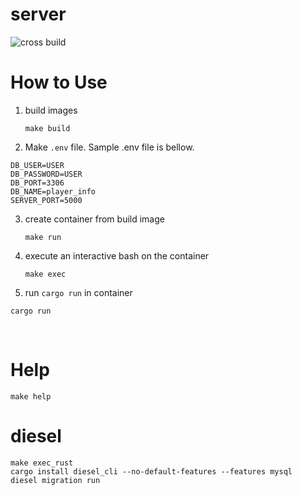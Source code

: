 # server



![cross build](https://github.com/customize-game/server/workflows/cross%20build/badge.svg)




# How to Use

1. build images

   ```shell
   make build
   ```

2.  Make `.env` file. Sample .env file is bellow.

   ```shell
   DB_USER=USER
   DB_PASSWORD=USER
   DB_PORT=3306
   DB_NAME=player_info
   SERVER_PORT=5000
   ```

   

3. create container from build image

   ```shell
   make run
   ```

   

4. execute an interactive bash on the container

   ```shell
   make exec
   ```

5.  run `cargo run` in container

   ```shell
   cargo run
   ```

   



<br />

# Help

```shell
make help
```

# diesel

```shell
make exec_rust
cargo install diesel_cli --no-default-features --features mysql
diesel migration run
```



 